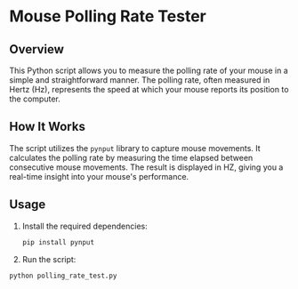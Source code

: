 # Mouse Polling Rate Tester

## Overview

This Python script allows you to measure the polling rate of your mouse in a simple and straightforward manner. The polling rate, often measured in Hertz (Hz), represents the speed at which your mouse reports its position to the computer.

## How It Works

The script utilizes the `pynput` library to capture mouse movements. It calculates the polling rate by measuring the time elapsed between consecutive mouse movements. The result is displayed in HZ, giving you a real-time insight into your mouse's performance.

## Usage

1. Install the required dependencies:

   ```bash
   pip install pynput
2. Run the script:
  ```
python polling_rate_test.py


